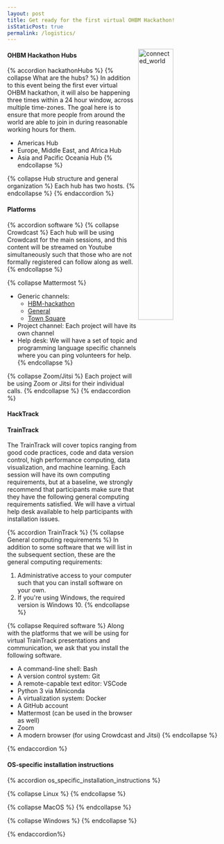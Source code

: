 ```yaml
---
layout: post
title: Get ready for the first virtual OHBM Hackathon!
isStaticPost: true
permalink: /logistics/
---
```


<img align="right" src="../img/undraw_connected_world_wuay.svg" alt="connected_world" width="40%">

#### OHBM Hackathon Hubs

{% accordion hackathonHubs %}
{% collapse What are the hubs? %} 
In addition to this event being the first ever virtual OHBM hackathon, it will also be happening three times within a 24 hour window, across multiple time-zones. The goal here is to ensure that more people from around the world are able to join in during reasonable working hours for them. 
* Americas Hub
* Europe, Middle East, and Africa Hub
* Asia and Pacific Oceania Hub
{% endcollapse %}

{% collapse Hub structure and general organization %} 
Each hub has two hosts.
{% endcollapse %}
{% endaccordion %}

#### Platforms

{% accordion software %}
{% collapse Crowdcast %}
Each hub will be using Crowdcast for the main sessions, and this content will be streamed on Youtube simultaneously such that those who are not formally registered can follow along as well.
{% endcollapse %} 

{% collapse Mattermost %}
* Generic channels: 
  * [HBM-hackathon](https://mattermost.brainhack.org/brainhack/channels/hbm-hackathon)
  * [General](https://mattermost.brainhack.org/brainhack/channels/general)
  * [Town Square](https://mattermost.brainhack.org/brainhack/channels/town-square)
* Project channel: Each project will have its own channel
* Help desk: We will have a set of topic and programming language specific channels where you can ping volunteers for help.
{% endcollapse %}

{% collapse Zoom/Jitsi %}
Each project will be using Zoom or Jitsi for their individual calls.
{% endcollapse %} 
{% endaccordion %}


#### HackTrack 


#### TrainTrack 
The TrainTrack will cover topics ranging from good code practices, code and data version control, high performance computing, 
data visualization, and machine learning. Each session will have its own computing requirements, but at a baseline, 
we strongly recommend that participants make sure that they have the following general computing requirements satisfied. 
We will have a virtual help desk available to help participants with installation issues. 

{% accordion TrainTrack %}
{% collapse General computing requirements %}
In addition to some software that we will list in the subsequent section, these are the general computing requirements: 
1. Administrative access to your computer such that you can install software on your own. 
2. If you're using Windows, the required version is Windows 10. 
{% endcollapse %}

{% collapse Required software %}
Along with the platforms that we will be using for virtual TrainTrack presentations and communication, we ask that you 
install the following software. 

* A command-line shell: Bash
* A version control system: Git
* A remote-capable text editor: VSCode
* Python 3 via Miniconda
* A virtualization system: Docker
* A GitHub account
* Mattermost (can be used in the browser as well)
* Zoom
* A modern browser (for using Crowdcast and Jitsi)
{% endcollapse %}


{% endaccordion %}

#### OS-specific installation instructions
{% accordion os_specific_installation_instructions %}

{% collapse Linux %} 
{% endcollapse %}

{% collapse MacOS %} 
{% endcollapse %}

{% collapse Windows %} 
{% endcollapse %}

{% endaccordion%}